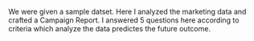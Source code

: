We were given a sample datset. Here I analyzed the  marketing data and crafted a Campaign Report. I answered 5 questions here according to criteria which analyze the data predictes the future outcome. 
